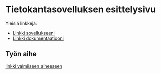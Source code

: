 # Tietokantasovelluksen esittelysivu

Yleisiä linkkejä:

* [Linkki sovellukseeni](https://herring.users.cs.helsinki.fi/spirraw/)
* [Linkki dokumentaatiooni](https://github.com/spirraw/Tsoha-Bootstrap/blob/master/doc/dokumentaatio.pdf)

## Työn aihe

[linkki valmiiseen aiheeseen](http://advancedkittenry.github.io/suunnittelu_ja_tyoymparisto/aiheet/Pokemon-kanta.html) 

